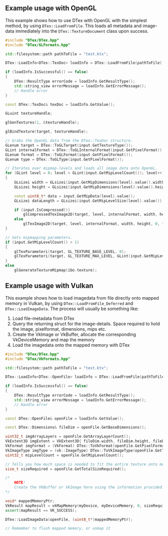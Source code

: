 ## Example usage with OpenGL
This example shows how to use DTex with OpenGL with the simplest method, by using `DTex::LoadFromFile`. This loads all metadata and image-data immediately into the `DTex::TextureDocument` class upon success.
```cpp
#include "DTex/DTex.hpp"
#include "DTex/GLFormats.hpp"

std::filesystem::path pathToFile = "test.ktx";

DTex::LoadInfo<DTex::TexDoc> loadInfo = DTex::LoadFromFile(pathToFile);

if (loadInfo.IsSuccessful() == false)
{
	DTex::ResultType errorCode = loadInfo.GetResultType();
	std::string_view errorMessage = loadInfo.GetErrorMessage();
	// Handle error
}

const DTex::TexDoc& texDoc = loadInfo.GetValue();

GLuint textureHandle;

glGenTextures(1, &textureHandle);

glBindTexture(target, textureHandle);

// Grabs the OpenGL data from the DTex::TexDoc structure.
GLenum target = DTex::ToGLTarget(input.GetTextureType());
GLint internalFormat = DTex::ToGLInternalFormat(input.GetPixelFormat(), input.GetColorSpace());
GLenum format = DTex::ToGLFormat(input.GetPixelFormat());
GLenum type = DTex::ToGLType(input.GetPixelFormat());

// Iterates over mipmap-levels and loads all image data onto OpenGL.
for (GLint level = 0; level < GLint(input.GetMipLevelCount()); level++)
{
	GLsizei width = GLsizei(input.GetMipDimensions(level).value().width);
	GLsizei height = GLsizei(input.GetMipDimensions(level).value().height);

	const uint8_t* data = input.GetMipData(level).value();
	GLsizei dataLength = GLsizei(input.GetMipLevelSize(level).value());

	if (input.IsCompressed())
		glCompressedTexImage2D(target, level, internalFormat, width, height, 0, dataLength, data);
	else
		glTexImage2D(target, level, internalFormat, width, height, 0, format, type, data);
}

// Sets mipmapping parameters.
if (input.GetMipLevelCount() > 1)
{
	glTexParameteri(target, GL_TEXTURE_BASE_LEVEL, 0);
	glTexParameteri(target, GL_TEXTURE_MAX_LEVEL, GLint(input.GetMipLevelCount() - 1));
}
else
	glGenerateTextureMipmap(ibo.texture);
```

## Example usage with Vulkan
This example shows how to load imagedata from file directly onto mapped memory in Vulkan, by using `DTex::LoadFromFile_Deferred` and `DTex::LoadImageData`. The process will usually be something like:
1. Load file-metadata from DTex
2. Query the returning struct for the image-details. Space required to hold the image, pixelformat, dimensions, mips etc.
3. Create the VkImage or VkBuffer, allocate the corresponding VkDeviceMemory and map the memory
4. Load the imagedata onto the mapped memory with DTex
```cpp
#include "DTex/DTex.hpp"
#include "DTex/VkFormats.hpp"

std::filesystem::path pathToFile = "test.ktx";

DTex::LoadInfo<DTex::OpenFile> loadInfo = DTex::LoadFromFile(pathToFile);

if (loadInfo.IsSuccessful() == false)
{
	DTex::ResultType errorCode = loadInfo.GetResultType();
	std::string_view errorMessage = loadInfo.GetErrorMessage();
	// Handle error
}

const DTex::OpenFile& openFile = loadInfo.GetValue();

const DTex::Dimensions& fileDim = openFile.GetBaseDimensions();

uint32_t imgArrayLayers = openFile.GetArrayLayerCount();
VkExtent3D imgExtent = VkExtent3D{ fileDim.width, fileDim.height, fileDim.depth };
VkFormat imgFormat = (VkFormat) DTex::ToVkFormat(openFile.GetPixelFormat(), openFile.GetColorSpace());
VkImageType imgType = (vk::ImageType) DTex::ToVkImageType(openFile.GetTextureType());
uint32_t mipLevelCount = openFile.GetMipLevelCount();

// Tells you how much space is needed to fit the entire texture onto memory.
size_t sizeRequired = openFile.GetTotalSizeRequired();

/*
    NOTE!
    Create the VkBuffer or VkImage here using the information provided!
*/

void* mappedMemoryPtr;
VkResult mapResult = vkMapMemory(myDevice, myDeviceMemory, 0, sizeRequired, 0, &mappedMemoryPtr);
assert(mapResult == VK_SUCCESS);

DTex::LoadImageData(openFile, (uint8_t*)mappedMemoryPtr);

// Remember to flush mapped memory, or unmap it
```